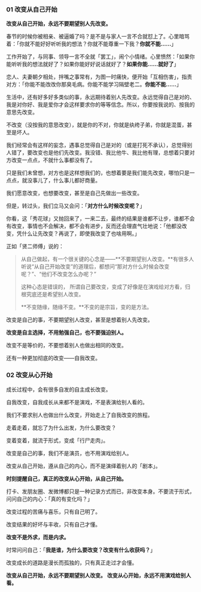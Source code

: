 

### 01 改变从自己开始


**改变从自己开始，永远不要期望别人先改变。**

春节的时候你被相亲、被逼婚了吗？是不是与家人一言不合就怼上了。心里暗骂着：「你就不能好好听听我的想法？你就不能尊重一下我？**你就不能……**」

工作开始了，与同事、领导一言不全就「罢工」，闹个小情绪。心里愤然：「如果你能听听我的想法就好了？如果你能好好说话就好了？**如果你能……就好了**」

恋人、夫妻朝夕相处，拌嘴之事常有，为图一时痛快，便开始「互相伤害」，指责对方：「你能不能改改你那臭毛病。你能不能学习隔壁老二。**你能不能……**」

生活中，还有好多好多类似的事，永远期待着别人先改变。永远觉得自己是对的、我是对你好、我是爱你才会这样要求你的等等信念。所以，你要按我说的、按我的意思先改变。

不改变（没按我的意思改变），就是你的不对，你就是纨绔子弟，你就是混蛋，甚至是坏人。


我们经常会有这样的妄念，遇事总觉得自己是对的（或是打死不承认），总觉得别人错了，要改变也是他们先改变。我没错、我比他牛、我比他有理，总想着只要对方改变一点点，不就什么事都没有了。

只是我们未曾想，对方也是这样想我们的，也想着要是我们能先改变，哪怕只是一点点，就没事儿了，什么事儿都好商量。


我们愿意改变，也想要改变，甚至是自己先做出一些改变。

但是，转过头，我们立马又会问：「**对方什么时候改变呢？**」

你看，这「秀花球」又抛回来了，一来二去，最终的结果是谁都不让步，谁都不会有改变，事情也不会解决，都不会有进步，反而还会理直气壮地说：「他都没改变，凭什么让先改变？再说了，即使我改变了也啥用啊。」


正如「贤二师傅」说的：

>从自己做起，有一个很关键的心念是——**不要期望别人改变。**有很多人听说“从自己开始改变”的道理后，都想问“那对方什么时候会改变呢？”、“他们不改变怎么办呢？”
> 
> 这种心态是错误的， 所谓自己要改变，变成了好像是在演戏给对方看，归根究底还是希望别人改变。
> 
> **不变随缘，随缘不变。**不变的是宗旨，变的是方法。



改变是自己的事，不要期望别人改变，甚至是想着别人先改变。

**改变是自主选择，不用勉强自己，也不要强迫别人。**

改变不是等价的，不要想着别人也做出相同的改变。

还有一种更加彻底的改变——自我改变。



###  02 改变从心开始


成长过程中，会有很多自发的自主成长改变。

自我改变，自我成长从来都不是演戏，不是表演给别人看的。

我们不要求别人也做出什么改变，开始走上了自我改变的旅程。

走着走着，就忘了为什么出发，为什么要改变？

变着变着，就流于形式，变成「行尸走肉」。

改变是自己的事，我们不是演员，也不用演戏给别人。

改变从自己开始，遵从自己的内心，而不是演绎着别人的「剧本」。


**时刻提醒自己，真正的改变从心开始，从自己开始。**


打卡、发朋友圈、发微博都只是一种记录方式而已，非改变本身。不要流于形式，问问自己的内心：「真的有变化吗？」

改变过程的苦痛与喜乐，只有自己明了。

改变结果的好坏与丰收，只有自己才懂。


**改变不是外求，而是内求。**


时常问问自己：「**我是谁，为什么要改变？改变有什么收获吗？**」


改变成长的道路是漫长而孤独的，只有真正走过才会懂。

**改变从自己开始，永远不要期望别人改变。**
**改变从心开始，永远不用演戏给别人看。**

